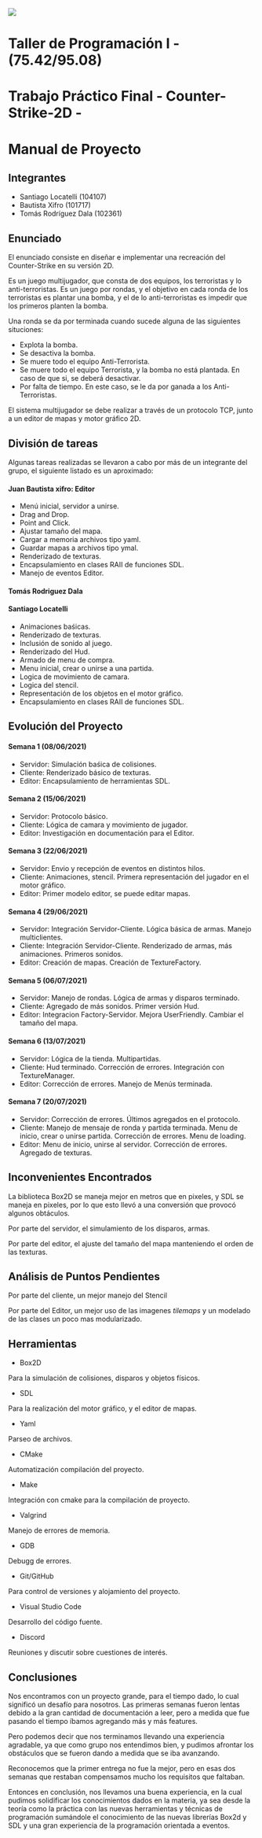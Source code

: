 <img src='img/logo_fiuba.png?raw=true'>

# Taller de Programación I - (75.42/95.08)
# Trabajo Práctico Final - Counter-Strike-2D -

# Manual de Proyecto

## Integrantes
- Santiago Locatelli (104107)
- Bautista Xifro (101717)
- Tomás Rodríguez Dala (102361)

## Enunciado

El enunciado consiste en diseñar e implementar una recreación del Counter-Strike en su versión 2D.

Es un juego multijugador, que consta de dos equipos, los terroristas y lo anti-terroristas. Es un juego por rondas, y el objetivo en cada ronda de los terroristas es plantar una bomba, y el de lo anti-terroristas es impedir que los primeros planten la bomba.

Una ronda se da por terminada cuando sucede alguna de las siguientes situciones:

- Explota la bomba.
- Se desactiva la bomba.
- Se muere todo el equipo Anti-Terrorista.
- Se muere todo el equipo Terrorista, y la bomba no está plantada. En caso de que si, se deberá desactivar.
- Por falta de tiempo. En este caso, se le da por ganada a los Anti-Terroristas.

El sistema multijugador se debe realizar a través de un protocolo TCP, junto a un editor de mapas y motor gráfico 2D.

## División de tareas

Algunas tareas realizadas se llevaron a cabo por más de un integrante del grupo, el siguiente listado es un aproximado:

#### Juan Bautista xifro: Editor
- Menú inicial, servidor a unirse.
- Drag and Drop.
- Point and Click.
- Ajustar tamaño del mapa.
- Cargar a memoria archivos tipo yaml.
- Guardar mapas a archivos tipo ymal.
- Renderizado de texturas.
- Encapsulamiento en clases RAII de funciones SDL.
- Manejo de eventos Editor.

#### Tomás Rodriguez Dala

#### Santiago Locatelli

- Animaciones baśicas.
- Renderizado de texturas.
- Inclusión de sonido al juego.
- Renderizado del Hud.
- Armado de menu de compra.
- Menu inicial, crear o unirse a una partida.
- Logica de movimiento de camara.
- Logica del stencil.
- Representación de los objetos en el motor gráfico.
- Encapsulamiento en clases RAII de funciones SDL.

## Evolución del Proyecto

#### Semana 1 (08/06/2021)
- Servidor: Simulación baśica de colisiones.
- Cliente: Renderizado básico de texturas.
- Editor: Encapsulamiento de herramientas SDL.
#### Semana 2 (15/06/2021)
- Servidor: Protocolo básico.
- Cliente: Lógica de camara y movimiento de jugador.
- Editor: Investigación en documentación para el Editor.
#### Semana 3 (22/06/2021)
- Servidor: Envio y recepción de eventos en distintos hilos.
- Cliente: Animaciones, stencil. Primera representación del jugador en el motor gráfico.
- Editor: Primer modelo editor, se puede editar mapas.
#### Semana 4 (29/06/2021)
- Servidor: Integración Servidor-Cliente. Lógica básica de armas. Manejo multiclientes.
- Cliente: Integración Servidor-Cliente. Renderizado de armas, más animaciones. Primeros sonidos.
- Editor: Creación de mapas. Creación de TextureFactory.
#### Semana 5 (06/07/2021)
- Servidor: Manejo de rondas. Lógica de armas y disparos terminado.
- Cliente: Agregado de más sonidos. Primer versión Hud.
- Editor: Integracion Factory-Servidor. Mejora UserFriendly. Cambiar el tamaño del mapa.
#### Semana 6 (13/07/2021) 
- Servidor: Lógica de la tienda. Multipartidas.
- Cliente: Hud terminado. Corrección de errores. Integración con TextureManager.
- Editor: Corrección de errores. Manejo de Menús terminada.
#### Semana 7 (20/07/2021)
- Servidor: Corrección de errores. Últimos agregados en el protocolo.
- Cliente: Manejo de mensaje de ronda y partida terminada. Menu de inicio, crear o unirse partida. Corrección de errores. Menu de loading.
- Editor: Menu de inicio, unirse al servidor. Corrección de errores. Agregado de texturas.  


## Inconvenientes Encontrados

La biblioteca Box2D se maneja mejor en metros que en pixeles, y SDL se maneja en pixeles, por lo que esto llevó a una conversión que provocó algunos obtáculos.

Por parte del servidor, el simulamiento de los disparos, armas.

Por parte del editor, el ajuste del tamaño del mapa manteniendo el orden de las texturas.

## Análisis de Puntos Pendientes

Por parte del cliente, un mejor manejo del Stencil

Por parte del Editor, un mejor uso de las imagenes *tilemaps* y un modelado de las clases un poco mas modularizado.

## Herramientas

- Box2D

Para la simulación de colisiones, disparos y objetos físicos.
- SDL

Para la realización del motor gráfico, y el editor de mapas.
- Yaml

Parseo de archivos.
- CMake

Automatización compilación del proyecto.
- Make

Integración con cmake para la compilación de proyecto.
- Valgrind

Manejo de errores de memoria.
- GDB

Debugg de errores.
- Git/GitHub

Para control de versiones y alojamiento del proyecto.
- Visual Studio Code

Desarrollo del código fuente.
- Discord

Reuniones y discutir sobre cuestiones de interés.

## Conclusiones

Nos encontramos con un proyecto grande, para el tiempo dado, lo cual significó un desafío para nosotros. Las primeras semanas fueron lentas debido a la gran cantidad de documentación a leer, pero a medida que fue pasando el tiempo íbamos agregando más y más features.

Pero podemos decir que nos terminamos llevando una experiencia agradable, ya que como grupo nos entendimos bien, y pudimos afrontar los obstáculos que se fueron dando a medida que se iba avanzando.

Reconocemos que la primer entrega no fue la mejor, pero en esas dos semanas que restaban compensamos mucho los requisitos que faltaban.

Entonces en conclusión, nos llevamos una buena experiencia, en la cual pudimos solidificar los conocimientos dados en la materia, ya sea desde la teoría como la práctica con las nuevas herramientas y técnicas de programación sumándole el conocimiento de las nuevas librerías Box2d y SDL y una gran experiencia de la programación orientada a eventos.
